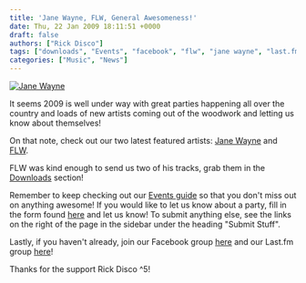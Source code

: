 ```yaml
---
title: 'Jane Wayne, FLW, General Awesomeness!'
date: Thu, 22 Jan 2009 18:11:51 +0000
draft: false
authors: ["Rick Disco"]
tags: ["downloads", "Events", "facebook", "flw", "jane wayne", "last.fm", "parties", "south africa", "submit"]
categories: ["Music", "News"]
---
```


[![Jane Wayne](/wp-content/uploads/2009/01/jw16-450-300x299.jpg "Jane Wayne")](/wp-content/uploads/2009/01/jw16-450.jpg)

It seems 2009 is well under way with great parties happening all over the country and loads of new artists coming out of the woodwork and letting us know about themselves!

On that note, check out our two latest featured artists: [Jane Wayne](/artists/jane-wayne "Jane Wayne") and [FLW](/artists/flw).

FLW was kind enough to send us two of his tracks, grab them in the [Downloads](/downloads "electrotrash Downloads") section!

Remember to keep checking out our [Events guide](/category/events "electrotrash Events Guide") so that you don't miss out on anything awesome! If you would like to let us know about a party, fill in the form found [here](/events/submit "Submit Event Information") and let us know! To submit anything else, see the links on the right of the page in the sidebar under the heading "Submit Stuff".

Lastly, if you haven't already, join our Facebook group [here](http://www.facebook.com/group.php?gid=2261635379 "electrotrash Facebook Group") and our Last.fm group [here](http://www.last.fm/group/electrotrash.co.za "electrotrash Last.fm Group")!

Thanks for the support Rick Disco ^5!
